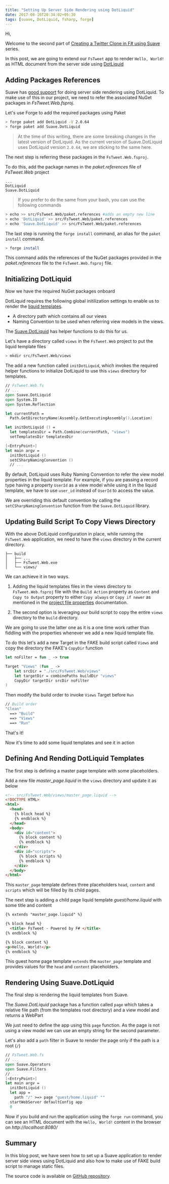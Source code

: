 ```yaml
---
title: "Setting Up Server Side Rendering using DotLiquid"
date: 2017-08-16T20:34:02+05:30
tags: [suave, DotLiquid, fsharp, forge]
---
```


Hi,

Welcome to the second part of [Creating a Twitter Clone in F# using Suave](TODO) series. 

In this post, we are going to extend our `FsTweet` app to render `Hello, World!` as HTML document from the server side using [DotLiquid](http://dotliquidmarkup.org/)

## Adding Packages References

Suave has [good support](https://suave.io/dotliquid.html) for doing server side rendering using DotLiquid. To make use of this in our project, we need to refer the associated NuGet packages in *FsTweet.Web.fsproj*.

Let's use Forge to add the required packages using Paket

```bash
> forge paket add DotLiquid -V 2.0.64
> forge paket add Suave.DotLiquid
```

> At the time of this writing, there are some breaking changes in the latest version of DotLiquid. As the current version of Suave.DotLiquid uses DotLiquid version `2.0.64`, we are sticking to the same here. 

The next step is referring these packages in the `FsTweet.Web.fsproj`.

To do this, add the package names in the *paket.references* file of *FsTweet.Web* project

```
...
DotLiquid
Suave.DotLiquid
```

> If you prefer to do the same from your bash, you can use the following commands
  ```bash
  > echo >> src/FsTweet.Web/paket.references #adds an empty new line
  > echo 'DotLiquid' >> src/FsTweet.Web/paket.references
  > echo 'Suave.DotLiquid' >> src/FsTweet.Web/paket.references
  ```

The last step is running the `forge install` command, an alias for the `paket install` command.

```bash
> forge install
```

This command adds the references of the NuGet packages provided in the *paket.references* file to the `FsTweet.Web.fsproj` file.

## Initializing DotLiquid

Now we have the required NuGet packages onboard

DotLiquid requires the following global initilization settings to enable us to render the [liquid templates](https://shopify.github.io/liquid/).

* A directory path which contains all our views 
* Naming Convention to be used when referring view models in the views. 

The [Suave.DotLiquid](https://www.nuget.org/packages/Suave.DotLiquid/) has helper functions to do this for us.

Let's have a directory called `views` in the `FsTweet.Web` project to put the liquid template files

```bash
> mkdir src/FsTweet.Web/views
```

The add a new function called `initDotLiquid`, which invokes the required helper functions to initialize DotLiquid to use this `views` directory for templates. 

```fsharp
// FsTweet.Web.fs
// ...
open Suave.DotLiquid
open System.IO
open System.Reflection

let currentPath =
  Path.GetDirectoryName(Assembly.GetExecutingAssembly().Location)

let initDotLiquid () =
  let templatesDir = Path.Combine(currentPath, "views")
  setTemplatesDir templatesDir

[<EntryPoint>]
let main argv =
  initDotLiquid ()
  setCSharpNamingConvention ()
  // ...
```

By default, DotLiquid uses Ruby Naming Convention to refer the view model properties in the liquid template. For example, if you are passing a record type having a property `UserId` as a view model while using it in the liquid template, we have to use `user_id` instead of `UserId` to access the value. 

We are overriding this default convention by calling the `setCSharpNamingConvention` function from the `Suave.DotLiquid` library.  

## Updating Build Script To Copy Views Directory

With the above DotLiquid configuration in place, while running the `FsTweet.Web` application, we need to have the `views` directory in the current directory.

```
├── build
│   ├── ...
│   ├── FsTweet.Web.exe
│   └── views/
``` 

We can achieve it in two ways.

1. Adding the liquid templates files in the views directory to `FsTweet.Web.fsproj` file with the `Build Action` property as `Content` and `Copy to Output` property to either `Copy always` or `Copy if newer` as mentioned in the [project file properties](https://msdn.microsoft.com/en-us/library/0c6xyb66(v=vs.100).aspx) documentation. 

2. The second option is leveraging our build script to copy the entire `views` directory to the `build` directory.

We are going to use the latter one as it is a one time work rather than fiddling with the properties whenever we add a new liquid template file.

To do this let's add a new Target in the FAKE build script called `Views` and copy the directory the FAKE's `CopyDir` function

```fsharp
let noFilter = fun _ -> true

Target "Views" (fun _ ->
    let srcDir = "./src/FsTweet.Web/views"
    let targetDir = combinePaths buildDir "views"
    CopyDir targetDir srcDir noFilter
)
```

Then modify the build order to invoke `Views` Target before `Run`

```fsharp
// Build order
"Clean"
  ==> "Build"
  ==> "Views"
  ==> "Run"
```

That's it!

Now it's time to add some liquid templates and see it in action


## Defining And Rending DotLiquid Templates

The first step is defining a master page template with some placeholders.

Add a new file *master_page.liquid* in the `views` directory and update it as below

```html
<!-- src/FsTweet.Web/views/master_page.liquid -->
<!DOCTYPE HTML>
<html>
  <head>
    {% block head %}
    {% endblock %}
  </head>
  <body>
    <div id="content">
      {% block content %}
      {% endblock %}
    </div>
    <div id="scripts">
      {% block scripts %}
      {% endblock %}
    </div>		
  </body>
</html>
```

This `master_page` template defines three placeholders `head`, `content` and `scripts` which will be filled by its child pages.

The next step is adding a child page liquid template *guest/home.liquid* with some title and content

```html
{% extends "master_page.liquid" %}

{% block head %}
  <title> FsTweet - Powered by F# </title>
{% endblock %}

{% block content %}
<p>Hello, World!</p>
{% endblock %}
```

This guest home page template `extends` the `master_page` template and provides values for the `head` and `content` placeholders.

## Rendering Using Suave.DotLiquid

The final step is rendering the liquid templates from Suave.

The *Suave.DotLiquid* package has a function called `page` which takes a relative file path (from the templates root directory) and a view model and returns a WebPart

We just need to define the app using this `page` function. As the page is not using a view model we can use an empty string for the second parameter.

Let's also add a `path` filter in Suave to render the page only if the path is a root (`/`)

```fsharp
// FsTweet.Web.fs
// ...
open Suave.Operators
open Suave.Filters
// ...
[<EntryPoint>]
let main argv =
  initDotLiquid ()  
  let app = 
    path "/" >=> page "guest/home.liquid" ""
  startWebServer defaultConfig app
  0
```

Now if you build and run the application using the `forge run` command, you can see an HTML document with the `Hello, World!` content in the browser on *http://localhost:8080/*

## Summary

In this blog post, we have seen how to set up a Suave application to render server side views using DotLiquid and also how to make use of FAKE build script to manage static files. 

The source code is available on [GitHub repository](https://github.com/demystifyfp/FsTweet/tree/v0.1). 